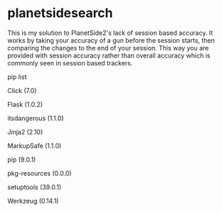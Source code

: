# planetsidesearch

This is my solution to PlanetSide2's lack of session based accuracy. It works by taking your accuracy of a gun before the session starts, then comparing the changes to the end of your session. This way you are provided with session accuracy rather than overall accuracy which is commonly seen in session based trackers.

pip list

Click (7.0)

Flask (1.0.2)

itsdangerous (1.1.0)

Jinja2 (2.10)

MarkupSafe (1.1.0)

pip (9.0.1)

pkg-resources (0.0.0)

setuptools (39.0.1)

Werkzeug (0.14.1)
